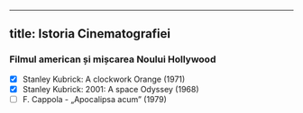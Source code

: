 
---
title: Istoria Cinematografiei
---
### Filmul american și mișcarea Noului Hollywood

- [x] Stanley Kubrick: A clockwork Orange (1971)
- [x] Stanley Kubrick: 2001: A space Odyssey (1968)
- [ ] F. Cappola - „Apocalipsa acum” (1979)
